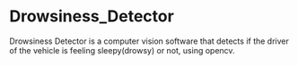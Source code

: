 # Drowsiness_Detector
Drowsiness Detector is a computer vision software that detects if the driver of the vehicle is feeling sleepy(drowsy) or not, using opencv.
